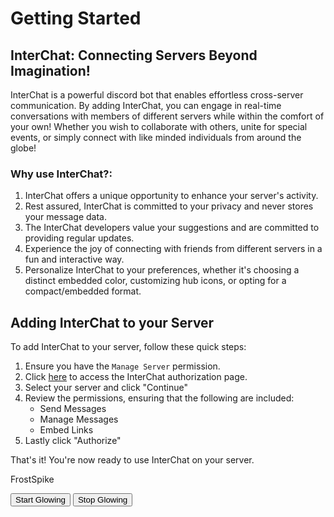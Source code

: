# Getting Started

## InterChat: Connecting Servers Beyond Imagination!
InterChat is a powerful discord bot that enables effortless cross-server communication. By adding InterChat, you can engage in real-time conversations with members of different servers while within the comfort of your own!
Whether you wish to collaborate with others, unite for special events, or simply connect with like minded individuals from around the globe!


### Why use InterChat?:

1. InterChat offers a unique opportunity to enhance your server's activity.
3. Rest assured, InterChat is committed to your privacy and never stores your message data.
4. The InterChat developers value your suggestions and are committed to providing regular updates.
5. Experience the joy of connecting with friends from different servers in a fun and interactive way.
6. Personalize InterChat to your preferences, whether it's choosing a distinct embedded color, customizing hub icons, or opting for a compact/embedded format.


## Adding InterChat to your Server

To add InterChat to your server, follow these quick steps:

1. Ensure you have the ```Manage Server``` permission.
2. Click [here](https://discord-interchat.github.io/invite) to access the InterChat authorization page.
3. Select your server and click "Continue"
4. Review the permissions, ensuring that the following are included:
   - Send Messages
   - Manage Messages
   - Embed Links
6. Lastly click "Authorize"

That's it! You're now ready to use InterChat on your server.


<html>
<head>
<style>
@keyframes glow {
  0% { color: cyan; }
  50% { color: initial; }
  100% { color: cyan; }
}
</style>
</head>
<body>

<p id="glowingText">FrostSpike</p>

<script>
function startGlowing() {
  var text = document.getElementById("glowingText");
  text.style.animation = "glow 2s infinite";
}

function stopGlowing() {
  var text = document.getElementById("glowingText");
  text.style.animation = "none";
}
</script>

<button onclick="startGlowing()">Start Glowing</button>
<button onclick="stopGlowing()">Stop Glowing</button>

</body>
</html>
